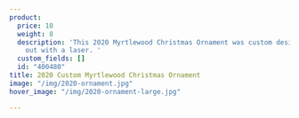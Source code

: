 ```yaml
---
product:
  price: 10
  weight: 8
  description: 'This 2020 Myrtlewood Christmas Ornament was custom designed and cut
    out with a laser. '
  custom_fields: []
  id: "400480"
title: 2020 Custom Myrtlewood Christmas Ornament
image: "/img/2020-ornament.jpg"
hover_image: "/img/2020-ornament-large.jpg"

---
```

